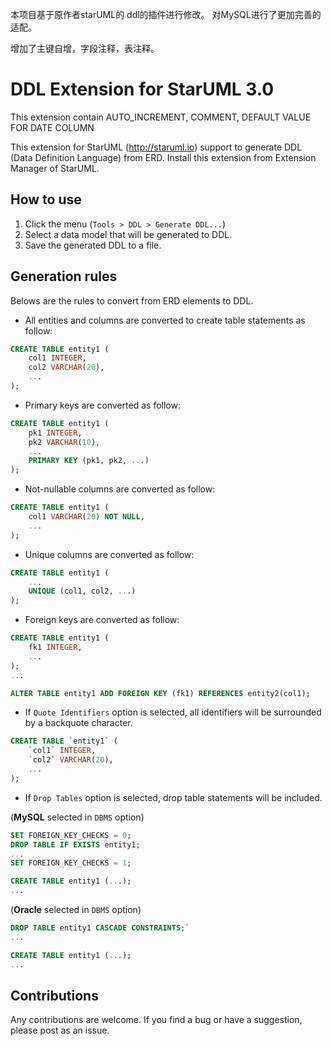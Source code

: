 本项目基于原作者starUML的 ddl的插件进行修改。 
对MySQL进行了更加完善的适配。

增加了主键自增，字段注释，表注释。

DDL Extension for StarUML 3.0
=========================
This extension contain AUTO_INCREMENT, COMMENT, DEFAULT VALUE FOR DATE COLUMN

This extension for StarUML (http://staruml.io) support to generate DDL (Data Definition Language) from ERD. Install this extension from Extension Manager of StarUML.

How to use
----------

1. Click the menu (`Tools > DDL > Generate DDL...`)
2. Select a data model that will be generated to DDL.
3. Save the generated DDL to a file.

Generation rules
----------------

Belows are the rules to convert from ERD elements to DDL.

* All entities and columns are converted to create table statements as follow:

```sql
CREATE TABLE entity1 (
    col1 INTEGER,
    col2 VARCHAR(20),
    ...
);
```

* Primary keys are converted as follow:

```sql
CREATE TABLE entity1 (
    pk1 INTEGER,
    pk2 VARCHAR(10),
    ...
    PRIMARY KEY (pk1, pk2, ...)
);
```

* Not-nullable columns are converted as follow:

```sql
CREATE TABLE entity1 (
    col1 VARCHAR(20) NOT NULL,
    ...
);
```

* Unique columns are converted as follow:

```sql
CREATE TABLE entity1 (
    ...
    UNIQUE (col1, col2, ...)
);
```

* Foreign keys are converted as follow:

```sql
CREATE TABLE entity1 (
    fk1 INTEGER,
    ...
);
...

ALTER TABLE entity1 ADD FOREIGN KEY (fk1) REFERENCES entity2(col1);
```

* If `Quote Identifiers` option is selected, all identifiers will be surrounded by a backquote character.

```sql
CREATE TABLE `entity1` (
    `col1` INTEGER,
    `col2` VARCHAR(20),
    ...
);
```

* If `Drop Tables` option is selected, drop table statements will be included.

(__MySQL__ selected in `DBMS` option)
```sql
SET FOREIGN_KEY_CHECKS = 0;
DROP TABLE IF EXISTS entity1;
...
SET FOREIGN_KEY_CHECKS = 1;

CREATE TABLE entity1 (...);
...
```

(__Oracle__ selected in `DBMS` option)
```sql
DROP TABLE entity1 CASCADE CONSTRAINTS;`
...

CREATE TABLE entity1 (...);
...
```


Contributions
-------------

Any contributions are welcome. If you find a bug or have a suggestion, please post as an issue.
